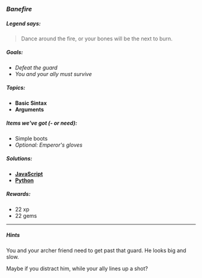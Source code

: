 ### _Banefire_

##### _Legend says:_
> Dance around the fire, or your bones will be the next to burn.

##### _Goals:_
+ _Defeat the guard_
+ _You and your ally must survive_

##### _Topics:_
+ **Basic Sintax**
+ **Arguments**

##### _Items we've got (- or need):_
+ Simple boots
+ _Optional: Emperor's gloves_

##### _Solutions:_
+ **[JavaScript](benefire.js)**
+ **[Python](benefire.py)**

##### _Rewards:_
+ 22 xp
+ 22 gems

___

##### _Hints_

You and your archer friend need to get past that guard. He looks big and slow.

Maybe if you distract him, while your ally lines up a shot?
